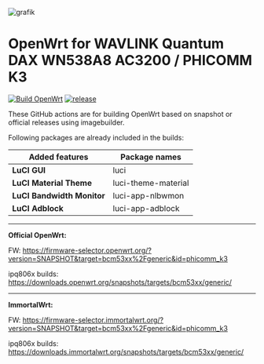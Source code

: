![grafik](https://github.com/minax007/WAVLINK_Quantum_DAX_WN538A8_AC3200_OpenWrt/assets/67478561/efbbfa75-f5b5-4c18-9df8-d97a42d51e60)

# OpenWrt for WAVLINK Quantum DAX WN538A8 AC3200 / PHICOMM K3
[![Build OpenWrt](https://github.com/minax007/WAVLINK_Quantum_DAX_WN538A8_AC3200_OpenWrt/actions/workflows/build-snapshot.yml/badge.svg)](https://github.com/minax007/WAVLINK_Quantum_DAX_WN538A8_AC3200_OpenWrt/actions/workflows/build-snapshot.yml)
[![release](https://img.shields.io/github/v/release/minax007/WAVLINK_Quantum_DAX_WN538A8_AC3200_OpenWrt.svg)](https://github.com/minax007/WAVLINK_Quantum_DAX_WN538A8_AC3200_OpenWrt/releases)

These GitHub actions are for building OpenWrt based on snapshot or official releases using imagebuilder.

Following packages are already included in the builds: 

Added features | Package names
------------ | -------------
**LuCI GUI** | luci
**LuCI Material Theme** | luci-theme-material 
**LuCI Bandwidth Monitor** | luci-app-nlbwmon
**LuCI Adblock** | luci-app-adblock
__________________________________________________________________
**Official OpenWrt:**

FW: https://firmware-selector.openwrt.org/?version=SNAPSHOT&target=bcm53xx%2Fgeneric&id=phicomm_k3

ipq806x builds: https://downloads.openwrt.org/snapshots/targets/bcm53xx/generic/
__________________________________________________________________
**ImmortalWrt:**

FW: https://firmware-selector.immortalwrt.org/?version=SNAPSHOT&target=bcm53xx%2Fgeneric&id=phicomm_k3

ipq806x builds: https://downloads.immortalwrt.org/snapshots/targets/bcm53xx/generic/
